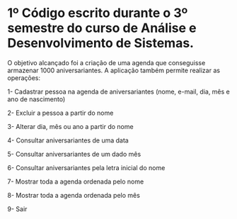 # 1º Código escrito durante o 3º semestre do curso de Análise e Desenvolvimento de Sistemas.

O objetivo alcançado foi a criação de uma agenda que conseguisse armazenar 1000 aniversariantes. 
A aplicação também permite realizar as operações:

1- Cadastrar pessoa na agenda de aniversariantes (nome, e-mail, dia, mês e ano de nascimento)

2- Excluir a pessoa a partir do nome

3- Alterar dia, mês ou ano a partir do nome

4- Consultar aniversariantes de uma data

5- Consultar aniversariantes de um dado mês

6- Consultar aniversariantes pela letra inicial do nome

7- Mostrar toda a agenda ordenada pelo nome

8- Mostrar toda a agenda ordenada pelo mês

9- Sair
